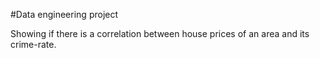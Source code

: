 #Data engineering project

Showing if there is a correlation between house prices of an area 
and its crime-rate.